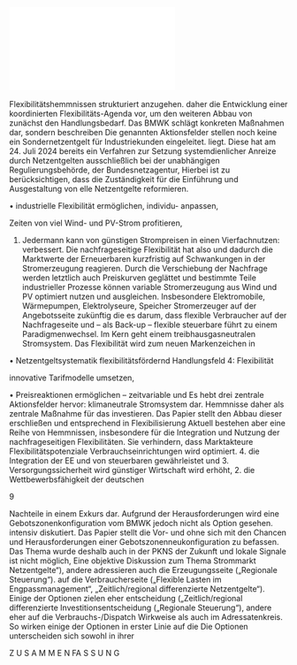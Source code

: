 ![./pages/page11.pdf](../assets/./pages/page11.pdf)




Flexibilitätshemmnissen strukturiert anzugehen.
daher die Entwicklung einer koordinierten Flexibilitäts-Agenda vor, um den weiteren Abbau von
zunächst den Handlungsbedarf. Das BMWK schlägt
konkreten Maßnahmen dar, sondern beschreiben
Die genannten Aktionsfelder stellen noch keine
ein Sondernetzentgelt für Industriekunden eingeleitet.
liegt. Diese hat am 24. Juli 2024 bereits ein Verfahren zur Setzung systemdienlicher Anreize durch
Netzentgelten ausschließlich bei der unabhängigen Regulierungsbehörde, der Bundesnetzagentur,
Hierbei ist zu berücksichtigen, dass die Zuständigkeit für die Einführung und Ausgestaltung von
elle Netzentgelte reformieren.

• industrielle Flexibilität ermöglichen, individu-
anpassen,

Zeiten von viel Wind- und PV-Strom profitieren,
1. Jedermann kann von günstigen Strompreisen in
einen Vierfachnutzen:
verbessert. Die nachfrageseitige Flexibilität hat also
und dadurch die Marktwerte der Erneuerbaren
kurzfristig auf Schwankungen in der Stromerzeugung reagieren. Durch die Verschiebung der Nachfrage werden letztlich auch Preiskurven geglättet
und bestimmte Teile industrieller Prozesse können
variable Stromerzeugung aus Wind und PV optimiert nutzen und ausgleichen. Insbesondere Elektromobile, Wärmepumpen, Elektrolyseure, Speicher
Stromerzeuger auf der Angebotsseite zukünftig die
es darum, dass flexible Verbraucher auf der Nachfrageseite und – als Back-up – flexible steuerbare
führt zu einem Paradigmenwechsel. Im Kern geht
einem treibhausgasneutralen Stromsystem. Das
Flexibilität wird zum neuen Markenzeichen in

• Netzentgeltsystematik flexibilitätsfördernd
Handlungsfeld 4: Flexibilität

innovative Tarifmodelle umsetzen,

• Preisreaktionen ermöglichen – zeitvariable und
Es hebt drei zentrale Aktionsfelder hervor:
klimaneutrale Stromsystem dar.
Hemmnisse daher als zentrale Maßnahme für das
investieren. Das Papier stellt den Abbau dieser
erschließen und entsprechend in Flexibilisierung
Aktuell bestehen aber eine Reihe von Hemmnissen, insbesondere für die Integration und Nutzung der nachfrageseitigen Flexibilitäten. Sie verhindern, dass Marktakteure Flexibilitätspotenziale
Verbrauchseinrichtungen wird optimiert.
4. die Integration der EE und von steuerbaren
gewährleistet und
3. Versorgungssicherheit wird günstiger
Wirtschaft wird erhöht,
2. die Wettbewerbsfähigkeit der deutschen

9

Nachteile in einem Exkurs dar. Aufgrund der Herausforderungen wird eine Gebotszonenkonfiguration vom BMWK jedoch nicht als Option gesehen.
intensiv diskutiert. Das Papier stellt die Vor- und
ohne sich mit den Chancen und Herausforderungen einer Gebotszonenneukonfiguration zu befassen. Das Thema wurde deshalb auch in der PKNS
der Zukunft und lokale Signale ist nicht möglich,
Eine objektive Diskussion zum Thema Strommarkt
Netzentgelte“), andere adressieren auch die Erzeugungsseite („Regionale Steuerung“).
auf die Verbraucherseite („Flexible Lasten im Engpassmanagement“, „Zeitlich/regional differenzierte
Netzentgelte“). Einige der Optionen zielen eher
entscheidung („Zeitlich/regional differenzierte
Investitionsentscheidung („Regionale Steuerung“), andere eher auf die Verbrauchs-/Dispatch­
Wirkweise als auch im Adressatenkreis. So wirken einige der Optionen in erster Linie auf die
Die Optionen unterscheiden sich sowohl in ihrer

Z U S A M M E N FA S S U N G
